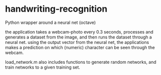 handwriting-recognition
=======================

Python wrapper around a neural net (octave)

the application takes a webcam-photo every 0.3 seconds, processes and generates a dataset from the image, and then runs the dataset through a neural net.
using the output vector from the neural net, the applications makes a prediction on which (numeric) character can be seen through the webcam.


load_network.m also includes functions to generate random networks, and train networks to a given training set.

